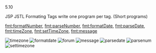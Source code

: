 5.10

JSP JSTL Formating Tags
write one program per tag. (Short programs) 

<fmt:formatNumber>, <fmt:parseNumber>, <fmt:formatDate>, <fmt:parseDate>, <fmt:timeZone>, <fmt:setTimeZone>, <fmt:message>

![timezone](https://cloud.githubusercontent.com/assets/17025509/14495844/c97392c0-01ae-11e6-9178-0379143e84d0.jpg)
![formatdate](https://cloud.githubusercontent.com/assets/17025509/14495845/c9749f8a-01ae-11e6-8bed-cbad42a7f4bd.jpg)
![forum](https://cloud.githubusercontent.com/assets/17025509/14495846/c983887e-01ae-11e6-9bef-8d902ec28829.jpg)
![message](https://cloud.githubusercontent.com/assets/17025509/14495847/c9869c44-01ae-11e6-8ac5-33142db6b0b5.jpg)
![parsedate](https://cloud.githubusercontent.com/assets/17025509/14495848/c9aaa5f8-01ae-11e6-9d4e-aab76dcf8733.jpg)
![parsenum](https://cloud.githubusercontent.com/assets/17025509/14495849/c9aca95c-01ae-11e6-8774-47bd75098543.jpg)
![settimezone](https://cloud.githubusercontent.com/assets/17025509/14495850/c9bf64e8-01ae-11e6-96ba-f7bf56d45556.jpg)
